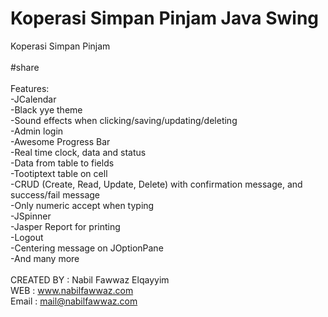 # Koperasi Simpan Pinjam Java Swing
Koperasi Simpan Pinjam<br/>
<br/>
#share<br/>
<br/>
Features:<br/>
-JCalendar<br/>
-Black yye theme<br/>
-Sound effects when clicking/saving/updating/deleting<br/>
-Admin login<br/>
-Awesome Progress Bar<br/>
-Real time clock, data and status<br/>
-Data from table to fields<br/>
-Tootiptext table on cell<br/>
-CRUD (Create, Read, Update, Delete) with confirmation message, and success/fail message<br/>
-Only numeric accept when typing<br/>
-JSpinner<br/>
-Jasper Report for printing<br/>
-Logout<br/>
-Centering message on JOptionPane<br/>
-And many more<br/>
<br/>
CREATED BY  : Nabil Fawwaz Elqayyim<br/>
WEB         : www.nabilfawwaz.com<br/>
Email       : mail@nabilfawwaz.com<br/>
